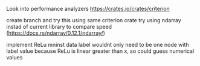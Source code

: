 Look into performance analyzers
https://crates.io/crates/criterion

create branch and try this using same criterion crate
try using ndarray instad of current library to compare speed (https://docs.rs/ndarray/0.12.1/ndarray/)

implement ReLu
    mninst data label wouldnt only need to be one node with label value
    because ReLu is linear greater than x, so could guess numerical values